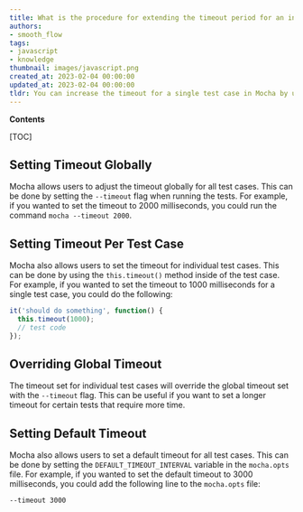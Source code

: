 ```yaml
---
title: What is the procedure for extending the timeout period for an individual test case in mocha?
authors:
- smooth_flow
tags:
- javascript
- knowledge
thumbnail: images/javascript.png
created_at: 2023-02-04 00:00:00
updated_at: 2023-02-04 00:00:00
tldr: You can increase the timeout for a single test case in Mocha by using the `this.timeout` function within the test case.
---
```


**Contents**

[TOC]

## Setting Timeout Globally

Mocha allows users to adjust the timeout globally for all test cases. This can be done by setting the `--timeout` flag when running the tests. For example, if you wanted to set the timeout to 2000 milliseconds, you could run the command `mocha --timeout 2000`.

## Setting Timeout Per Test Case

Mocha also allows users to set the timeout for individual test cases. This can be done by using the `this.timeout()` method inside of the test case. For example, if you wanted to set the timeout to 1000 milliseconds for a single test case, you could do the following:

```javascript
it('should do something', function() {
  this.timeout(1000);
  // test code
});
```

## Overriding Global Timeout

The timeout set for individual test cases will override the global timeout set with the `--timeout` flag. This can be useful if you want to set a longer timeout for certain tests that require more time.

## Setting Default Timeout

Mocha also allows users to set a default timeout for all test cases. This can be done by setting the `DEFAULT_TIMEOUT_INTERVAL` variable in the `mocha.opts` file. For example, if you wanted to set the default timeout to 3000 milliseconds, you could add the following line to the `mocha.opts` file:

`--timeout 3000`
